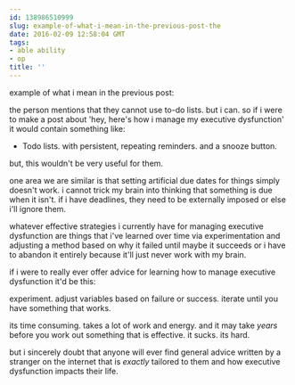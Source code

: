 ```yaml
---
id: 138986510999
slug: example-of-what-i-mean-in-the-previous-post-the
date: 2016-02-09 12:58:04 GMT
tags:
- able ability
- op
title: ''
---
```

example of what i mean in the previous post:

the person mentions that they cannot use to-do lists. but i can. so if i were to make a post about 'hey, here's how i manage my executive dysfunction' it would contain something like:

- Todo lists. with persistent, repeating reminders. and a snooze button. 

but, this wouldn't be very useful for them.

one area we are similar is that setting artificial due dates for things simply doesn't work. i cannot trick my brain into thinking that something is due when it isn't. if i have deadlines, they need to be externally imposed or else i'll ignore them.

whatever effective strategies i currently have for managing executive dysfunction are things that i've learned over time via experimentation and adjusting a method based on why it failed until maybe it succeeds or i have to abandon it entirely because it'll just never work with my brain.

if i were to really ever offer advice for learning how to manage executive dysfunction it'd be this:

experiment. adjust variables based on failure or success. iterate until you have something that works.

its time consuming. takes a lot of work and energy. and it may take *years* before you work out something that is effective. it sucks. its hard. 

but i sincerely doubt that anyone will ever find general advice written by a stranger on the internet that is *exactly* tailored to them and how executive dysfunction impacts their life.